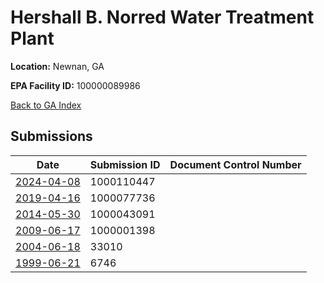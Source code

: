 # Hershall B. Norred Water Treatment Plant

**Location:** Newnan, GA

**EPA Facility ID:** 100000089986

[Back to GA Index](../../index.md)

## Submissions

| Date | Submission ID | Document Control Number |
|------|--------------|-------------------------|
| [2024-04-08](submissions/1000110447.md) | 1000110447 |  |
| [2019-04-16](submissions/1000077736.md) | 1000077736 |  |
| [2014-05-30](submissions/1000043091.md) | 1000043091 |  |
| [2009-06-17](submissions/1000001398.md) | 1000001398 |  |
| [2004-06-18](submissions/33010.md) | 33010 |  |
| [1999-06-21](submissions/6746.md) | 6746 |  |
